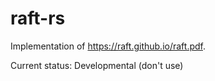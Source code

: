 # raft-rs

Implementation of https://raft.github.io/raft.pdf.

Current status: Developmental (don't use)
